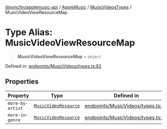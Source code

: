 [@syncfm/applemusic-api](../../../../../../globals.md) / [AppleMusic](../../../index.md) / [MusicVideosTypes](../index.md) / MusicVideoViewResourceMap

# Type Alias: MusicVideoViewResourceMap

> **MusicVideoViewResourceMap** = `object`

Defined in: [endpoints/MusicVideos/types.ts:82](https://github.com/sync-fm/applemusic-api/blob/a6a8471d4d51a41f6bd8af9d95c8abf0126e10f4/src/endpoints/MusicVideos/types.ts#L82)

## Properties

| Property | Type | Defined in |
| ------ | ------ | ------ |
| <a id="more-by-artist"></a> `more-by-artist` | [`MusicVideoResource`](MusicVideoResource.md) | [endpoints/MusicVideos/types.ts:83](https://github.com/sync-fm/applemusic-api/blob/a6a8471d4d51a41f6bd8af9d95c8abf0126e10f4/src/endpoints/MusicVideos/types.ts#L83) |
| <a id="more-in-genre"></a> `more-in-genre` | [`MusicVideoResource`](MusicVideoResource.md) | [endpoints/MusicVideos/types.ts:84](https://github.com/sync-fm/applemusic-api/blob/a6a8471d4d51a41f6bd8af9d95c8abf0126e10f4/src/endpoints/MusicVideos/types.ts#L84) |

